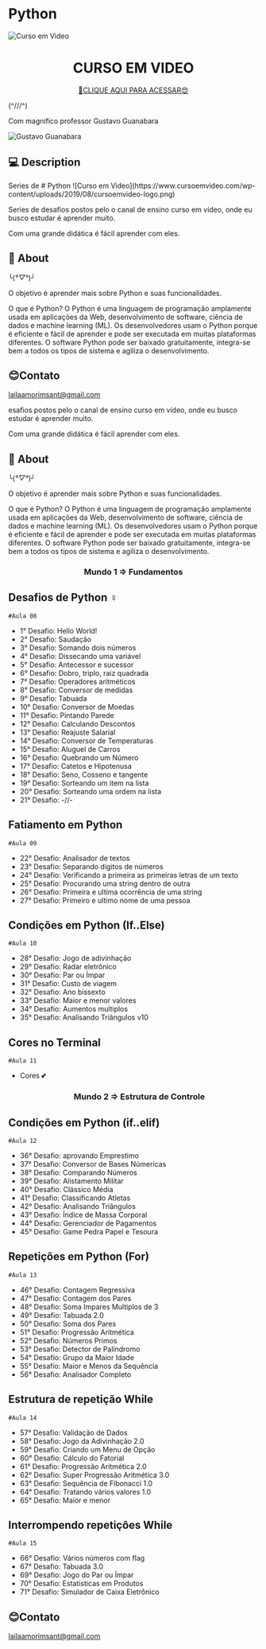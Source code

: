 # Python

![Curso em Video](https://www.cursoemvideo.com/wp-content/uploads/2019/08/cursoemvideo-logo.png)

<h1 align="center">CURSO EM VIDEO</h1>

<div align="center">

[🔗CLIQUE AQUI PARA ACESSAR😍](https://www.cursoemvideo.com/)

</div>

(^///^) <p> Com magnifico professor Gustavo Guanabara</p>

![Gustavo Guanabara](https://www.cursoemvideo.com/wp-content/uploads/2019/08/guana6.png)

## 💻 Description

<p>Series de # Python
![Curso em Video](https://www.cursoemvideo.com/wp-content/uploads/2019/08/cursoemvideo-logo.png)

<p>Series de desafios postos pelo o canal de ensino curso em vídeo, onde eu busco estudar é aprender muito.</p>

<p>Com uma grande didática é fácil aprender com eles.</p>

## 📖 About

╰(*°▽°*)╯

<p> O objetivo é aprender mais sobre Python e suas funcionalidades.

O que é Python?
O Python é uma linguagem de programação amplamente usada em aplicações da Web,
desenvolvimento de software, ciência de dados e machine learning (ML). Os desenvolvedores usam o
Python porque é eficiente e fácil de aprender e pode ser executada em muitas plataformas diferentes.
O software Python pode ser baixado gratuitamente, integra-se bem a todos os tipos de sistema e agiliza o desenvolvimento.

</p>

</p>
<p>

## 😊Contato
<lailaamorimsant@gmail.com>

esafios postos pelo o canal de ensino curso em vídeo, onde eu busco estudar é aprender muito.</p>

<p>Com uma grande didática é fácil aprender com eles.</p>

## 📖 About

╰(*°▽°*)╯

<p> O objetivo é aprender mais sobre Python e suas funcionalidades.

O que é Python?
O Python é uma linguagem de programação amplamente usada em aplicações da Web,
desenvolvimento de software, ciência de dados e machine learning (ML). Os desenvolvedores usam o
Python porque é eficiente e fácil de aprender e pode ser executada em muitas plataformas diferentes.
O software Python pode ser baixado gratuitamente, integra-se bem a todos os tipos de sistema e agiliza o desenvolvimento.

 </p>

</p>
<p>
    <h3 align="center">Mundo 1 => Fundamentos </h3>  

## Desafios de Python ‍♀️

    #Aula 08

- 1° Desafio: Hello World!
- 2° Desafio: Saudação
- 3° Desafio: Somando dois números
- 4° Desafio: Dissecando uma variável
- 5° Desafio: Antecessor e sucessor
- 6° Desafio: Dobro, triplo, raiz quadrada
- 7° Desafio: Operadores aritméticos
- 8° Desafio: Conversor de medidas
- 9° Desafio: Tabuada
- 10° Desafio: Conversor de Moedas
- 11° Desafio: Pintando Parede
- 12° Desafio: Calculando Descontos
- 13° Desafio: Reajuste Salarial
- 14° Desafio: Conversor de Temperaturas
- 15° Desafio: Aluguel de Carros
- 16° Desafio: Quebrando um Número
- 17° Desafio: Catetos e Hipotenusa
- 18° Desafio: Seno, Cosseno e tangente
- 19° Desafio: Sorteando um item na lista
- 20° Desafio: Sorteando uma ordem na lista
- 21° Desafio: -//-

## Fatiamento em Python

    #Aula 09

- 22° Desafio: Analisador de textos
- 23° Desafio: Separando digitos de números
- 24° Desafio: Verificando a primeira as primeiras letras de um texto
- 25° Desafio: Procurando uma string dentro de outra
- 26° Desafio: Primeira e ultima ocorrência de uma string
- 27° Desafio: Primeiro e ultimo nome de uma pessoa

## Condições em Python (If..Else)

    #Aula 10
  
- 28° Desafio: Jogo de adivinhação
- 29° Desafio: Radar eletrônico
- 30° Desafio: Par ou Ímpar
- 31° Desafio: Custo de viagem
- 32° Desafio: Ano bissexto
- 33° Desafio: Maior e menor valores
- 34° Desafio: Aumentos multiplos
- 35° Desafio: Analisando Triângulos v10
  
## Cores no Terminal

    #Aula 11

- Cores 💕

   <h3 align="center">Mundo 2 => Estrutura de Controle </h3>
   
   
## Condições em Python (if..elif)
    #Aula 12

  - 36° Desafio: aprovando Emprestimo
  - 37° Desafio: Conversor de Bases Númericas
  - 38° Desafio: Comparando Números
  - 39° Desafio: Alistamento  Militar
  - 40° Desafio: Clássico Média
  - 41° Desafio: Classificando Atletas
  - 42° Desafio: Analisando Triângulos
  - 43° Desafio: Índice de Massa Corporal
  - 44° Desafio: Gerenciador de Pagamentos
  - 45° Desafio: Game Pedra Papel e Tesoura

## Repetições em Python (For)

    #Aula 13

  - 46° Desafio: Contagem Regressiva
  - 47° Desafio: Contagem dos Pares
  - 48° Desafio: Soma Impares Multiplos de 3 
  - 49° Desafio: Tabuada 2.0
  - 50° Desafio: Soma dos Pares
  - 51° Desafio: Progressão Aritmética
  - 52° Desafio: Números Primos 
  - 53° Desafio: Detector de Palíndromo
  - 54° Desafio: Grupo da Maior Idade
  - 55° Desafio: Maior e Menos da Sequência
  - 56° Desafio: Analisador Completo
 
## Estrutura de repetição While
    #Aula 14

  - 57° Desafio: Validação de Dados 
  - 58° Desafio: Jogo da Adivinhação 2.0
  - 59° Desafio: Criando um Menu de Opção 
  - 60° Desafio: Cálculo do Fatorial
  - 61° Desafio: Progressão Aritmética 2.0
  - 62° Desafio: Super Progressão Aritmética 3.0
  - 63° Desafio: Sequência de Fibonacci 1.0
  - 64° Desafio: Tratando vários valores 1.0
  - 65° Desafio: Maior e menor  

  ## Interrompendo repetiçôes While

    #Aula 15

  - 66° Desafio: Vários números com flag 
  - 67° Desafio: Tabuada 3.0
  - 69° Desafio: Jogo do Par ou Ímpar
  - 70° Desafio: Estatisticas em Produtos 
  - 71° Desafio: Simulador de Caixa Eletrônico

    
## 😊Contato
<lailaamorimsant@gmail.com>
